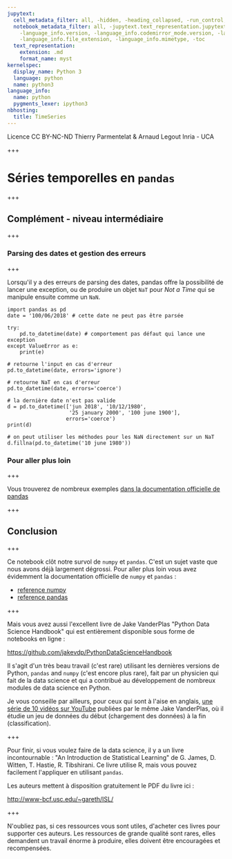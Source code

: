 ```yaml
---
jupytext:
  cell_metadata_filter: all, -hidden, -heading_collapsed, -run_control, -trusted
  notebook_metadata_filter: all, -jupytext.text_representation.jupytext_version, -jupytext.text_representation.format_version,
    -language_info.version, -language_info.codemirror_mode.version, -language_info.codemirror_mode,
    -language_info.file_extension, -language_info.mimetype, -toc
  text_representation:
    extension: .md
    format_name: myst
kernelspec:
  display_name: Python 3
  language: python
  name: python3
language_info:
  name: python
  pygments_lexer: ipython3
nbhosting:
  title: TimeSeries
---
```


<div class="licence">
<span>Licence CC BY-NC-ND</span>
<span>Thierry Parmentelat &amp; Arnaud Legout</span>
<span>Inria - UCA</span>
</div>

+++

# Séries temporelles en `pandas`

+++

## Complément - niveau intermédiaire

+++

### Parsing des dates et gestion des erreurs

+++

Lorsqu'il y a des erreurs de parsing des dates, pandas offre la possibilité de lancer une exception, ou de produire un objet `NaT` pour *Not a Time* qui se manipule ensuite comme un `NaN`.

```{code-cell} ipython3
import pandas as pd
date = '100/06/2018' # cette date ne peut pas être parsée

try:
    pd.to_datetime(date) # comportement pas défaut qui lance une exception
except ValueError as e:
    print(e)
```

```{code-cell} ipython3
# retourne l'input en cas d'erreur
pd.to_datetime(date, errors='ignore')
```

```{code-cell} ipython3
# retourne NaT en cas d'erreur
pd.to_datetime(date, errors='coerce')
```

```{code-cell} ipython3
# la dernière date n'est pas valide
d = pd.to_datetime(['jun 2018', '10/12/1980',
                    '25 january 2000', '100 june 1900'], 
                   errors='coerce')
print(d)
```

```{code-cell} ipython3
# on peut utiliser les méthodes pour les NaN directement sur un NaT
d.fillna(pd.to_datetime('10 june 1980'))
```

### Pour aller plus loin

+++

Vous trouverez de nombreux exemples [dans la documentation officielle de pandas](https://pandas.pydata.org/pandas-docs/stable/timeseries.html)

+++

## Conclusion

+++

Ce notebook clôt notre survol de `numpy` et `pandas`. C'est un sujet vaste que nous avons déjà largement dégrossi. Pour aller plus loin vous avez évidemment la documentation officielle de `numpy` et `pandas` :

* [reference numpy](https://docs.scipy.org/doc/numpy-1.13.0/reference/)
* [reference pandas](http://pandas.pydata.org/pandas-docs/stable/index.html)

+++

Mais vous avez aussi l'excellent livre de Jake VanderPlas "Python Data Science Handbook" qui est entièrement disponible sous forme de notebooks en ligne :

<https://github.com/jakevdp/PythonDataScienceHandbook>

Il s'agit d'un très beau travail (c'est rare) utilisant les dernières versions de Python, `pandas` and `numpy` (c'est encore plus rare), fait par un physicien qui fait de la data science et qui a contribué au développement de nombreux modules de data science en Python.

Je vous conseille par ailleurs, pour ceux qui sont à l'aise en anglais, [une série de 10 vidéos sur YouTube](https://www.youtube.com/watch?v=_ZEWDGpM-vM) publiées par le même Jake VanderPlas, où il étudie un jeu de données du début (chargement des données) à la fin (classification).

+++

Pour finir, si vous voulez faire de la data science, il y a un livre incontournable : "An Introduction de Statistical Learning" de G. James, D. Witten, T. Hastie, R. Tibshirani. Ce livre utilise R, mais vous pouvez facilement l'appliquer en utilisant `pandas`.

Les auteurs mettent à disposition gratuitement le PDF du livre ici :

<http://www-bcf.usc.edu/~gareth/ISL/>

+++

N'oubliez pas, si ces ressources vous sont utiles, d'acheter ces livres pour supporter ces auteurs. Les ressources de grande qualité sont rares, elles demandent un travail énorme à produire, elles doivent être encouragées et recompensées.
